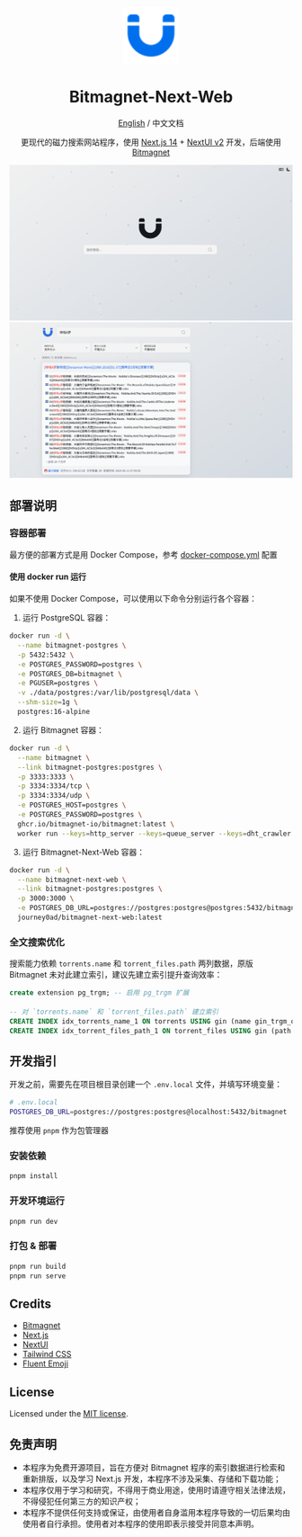 <div align="center">
<img src=".readme/Logo.svg" width="100" height="100" alt="Bitmagnet-Next-Web" />

<h1>Bitmagnet-Next-Web</h1>

[English](./README.md) / 中文文档

更现代的磁力搜索网站程序，使用 [Next.js 14](https://nextjs.org/docs/getting-started) + [NextUI v2](https://nextui.org/) 开发，后端使用 [Bitmagnet](https://github.com/bitmagnet-io/bitmagnet)

![Index](.readme/zh_Index.jpg)
![Search](.readme/zh_Search.jpg)

</div>

## 部署说明

### 容器部署

最方便的部署方式是用 Docker Compose，参考 [docker-compose.yml](./docker-compose.yml) 配置

#### 使用 docker run 运行

如果不使用 Docker Compose，可以使用以下命令分别运行各个容器：

1. 运行 PostgreSQL 容器：

```bash
docker run -d \
  --name bitmagnet-postgres \
  -p 5432:5432 \
  -e POSTGRES_PASSWORD=postgres \
  -e POSTGRES_DB=bitmagnet \
  -e PGUSER=postgres \
  -v ./data/postgres:/var/lib/postgresql/data \
  --shm-size=1g \
  postgres:16-alpine
```

2. 运行 Bitmagnet 容器：

```bash
docker run -d \
  --name bitmagnet \
  --link bitmagnet-postgres:postgres \
  -p 3333:3333 \
  -p 3334:3334/tcp \
  -p 3334:3334/udp \
  -e POSTGRES_HOST=postgres \
  -e POSTGRES_PASSWORD=postgres \
  ghcr.io/bitmagnet-io/bitmagnet:latest \
  worker run --keys=http_server --keys=queue_server --keys=dht_crawler
```

3. 运行 Bitmagnet-Next-Web 容器：

```bash
docker run -d \
  --name bitmagnet-next-web \
  --link bitmagnet-postgres:postgres \
  -p 3000:3000 \
  -e POSTGRES_DB_URL=postgres://postgres:postgres@postgres:5432/bitmagnet \
  journey0ad/bitmagnet-next-web:latest
```

### 全文搜索优化

搜索能力依赖 `torrents.name` 和 `torrent_files.path` 两列数据，原版 Bitmagnet 未对此建立索引，建议先建立索引提升查询效率：

```sql
create extension pg_trgm; -- 启用 pg_trgm 扩展

-- 对 `torrents.name` 和 `torrent_files.path` 建立索引
CREATE INDEX idx_torrents_name_1 ON torrents USING gin (name gin_trgm_ops);
CREATE INDEX idx_torrent_files_path_1 ON torrent_files USING gin (path gin_trgm_ops);
```

## 开发指引

开发之前，需要先在项目根目录创建一个 `.env.local` 文件，并填写环境变量：

```bash
# .env.local
POSTGRES_DB_URL=postgres://postgres:postgres@localhost:5432/bitmagnet
```

推荐使用 `pnpm` 作为包管理器

### 安装依赖

```bash
pnpm install
```

### 开发环境运行

```bash
pnpm run dev
```

### 打包 & 部署

```bash
pnpm run build
pnpm run serve
```

## Credits

- [Bitmagnet](https://github.com/bitmagnet-io/bitmagnet)
- [Next.js](https://nextjs.org/)
- [NextUI](https://nextui.org/)
- [Tailwind CSS](https://tailwindcss.com/)
- [Fluent Emoji](https://github.com/microsoft/fluentui-emoji)

## License

Licensed under the [MIT license](./LICENSE).

## 免责声明

- 本程序为免费开源项目，旨在方便对 Bitmagnet 程序的索引数据进行检索和重新排版，以及学习 Next.js 开发，本程序不涉及采集、存储和下载功能；
- 本程序仅用于学习和研究，不得用于商业用途，使用时请遵守相关法律法规，不得侵犯任何第三方的知识产权；
- 本程序不提供任何支持或保证，由使用者自身滥用本程序导致的一切后果均由使用者自行承担。使用者对本程序的使用即表示接受并同意本声明。
